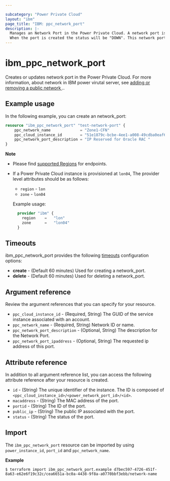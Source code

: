 ```yaml
---

subcategory: "Power Private Cloud"
layout: "ibm"
page_title: "IBM: ppc_network_port"
description: |-
  Manages an Network Port in the Power Private Cloud. A network port is equivalent to reserving an IP in the subnet.
  When the port is created the status will be "DOWN". This network port however is not attached to an instance. 
---
```


# ibm_ppc_network_port
Creates or updates network port in the Power Private Cloud. For more information, about network in IBM power virutal server, see [adding or removing a public network
](https://cloud.ibm.com/docs/power-iaas?topic=power-iaas-modifying-server#adding-removing-network)..

## Example usage

In the following example, you can create an network_port:

```terraform
resource "ibm_ppc_network_port" "test-network-port" {
    ppc_network_name             = "Zone1-CFN"
    ppc_cloud_instance_id        = "51e1879c-bcbe-4ee1-a008-49cdba0eaf60"
    ppc_network_port_description = "IP Reserved for Oracle RAC "
}
```

**Note**
* Please find [supported Regions](https://cloud.ibm.com/apidocs/power-cloud#endpoint) for endpoints.
* If a Power Private Cloud instance is provisioned at `lon04`, The provider level attributes should be as follows:
  * `region` - `lon`
  * `zone` - `lon04`
  
  Example usage:

  ```terraform
    provider "ibm" {
      region    =   "lon"
      zone      =   "lon04"
    }
  ```
  
## Timeouts

ibm_ppc_network_port provides the following [timeouts](https://www.terraform.io/docs/language/resources/syntax.html) configuration options:

- **create** - (Default 60 minutes) Used for creating a network_port.
- **delete** - (Default 60 minutes) Used for deleting a network_port.

## Argument reference
Review the argument references that you can specify for your resource.

- `ppc_cloud_instance_id` - (Required, String) The GUID of the service instance associated with an account.
- `ppc_network_name` - (Required, String) Network ID or name.
- `ppc_network_port_description` - (Optional, String) The description for the Network Port.
- `ppc_network_port_ipaddress` - (Optional, String) The requested ip address of this port.

## Attribute reference
In addition to all argument reference list, you can access the following attribute reference after your resource is created.

- `id` - (String) The unique identifier of the instance. The ID is composed of `<ppc_cloud_instance_id>/<power_network_port_id>/<id>`.
- `macaddress` - (String) The MAC address of the port.
- `portid` - (String) The ID of the port.
- `public_ip` - (String) The public IP associated with the port.
- `status` - (String) The status of the port.


## Import

The `ibm_ppc_network_port` resource can be imported by using `power_instance_id`, `port_id` and `ppc_network_name`.

**Example**

```
$ terraform import ibm_ppc_network_port.example d7bec597-4726-451f-8a63-e62e6f19c32c/cea6651a-bc0a-4438-9f8a-a0770bbf3ebb/network-name
```
